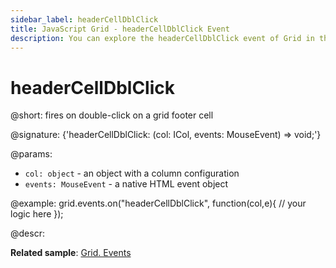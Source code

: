 ```yaml
---
sidebar_label: headerCellDblClick
title: JavaScript Grid - headerCellDblClick Event 
description: You can explore the headerCellDblClick event of Grid in the documentation of the DHTMLX JavaScript UI library. Browse developer guides and API reference, try out code examples and live demos, and download a free 30-day evaluation version of DHTMLX Suite 7.
---
```


# headerCellDblClick

@short: fires on double-click on a grid footer cell

@signature: {'headerCellDblClick: (col: ICol, events: MouseEvent) => void;'}

@params:
- `col: object` - an object with a column configuration
- `events: MouseEvent` - a native HTML event object

@example:
grid.events.on("headerCellDblClick", function(col,e){
    // your logic here
});

@descr:

**Related sample**: [Grid. Events](https://snippet.dhtmlx.com/9zeyp4ds)
